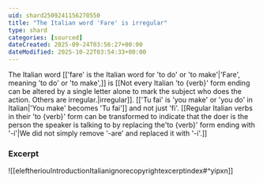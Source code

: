```yaml
---
uid: shard2509241156270550
title: "The Italian word 'Fare' is irregular"
type: shard
categories: [sourced]
dateCreated: 2025-09-24T03:56:27+00:00
dateModified: 2025-10-22T03:54:33+00:00
---
```

The Italian word [['fare' is the Italian word for 'to do' or 'to make'|'Fare', meaning 'to do' or 'to make',]] is [[Not every Italian 'to {verb}' form ending can be altered by a single letter alone to mark the subject who does the action. Others are irregular.|irregular]]. [['Tu fai' is 'you make' or 'you do' in Italian|'You make' becomes 'Tu fai']] and not just 'fi'. [[Regular Italian verbs in their 'to {verb}' form can be transformed to indicate that the doer is the person the speaker is talking to by replacing the'to {verb}' form ending with '-i'|We did not simply remove '-are' and replaced it with '-i'.]]
### Excerpt
![[eleftheriouIntroductionItalianignorecopyrightexcerptindex#^yipxn]]